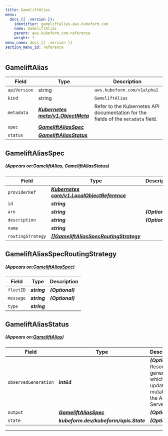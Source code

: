 ```yaml
---
title: GameliftAlias
menu:
  docs_{{ .version }}:
    identifier: gameliftalias-aws.kubeform.com
    name: GameliftAlias
    parent: aws.kubeform.com-reference
    weight: 1
menu_name: docs_{{ .version }}
section_menu_id: reference
---
```


## GameliftAlias
| Field | Type | Description |
| ------ | ----- | ----------- |
| `apiVersion` | string | `aws.kubeform.com/v1alpha1` |
|    `kind` | string | `GameliftAlias` |
| `metadata` | ***[Kubernetes meta/v1.ObjectMeta](https://kubernetes.io/docs/reference/generated/kubernetes-api/v1.13/#objectmeta-v1-meta)***|Refer to the Kubernetes API documentation for the fields of the `metadata` field.|
| `spec` | ***[GameliftAliasSpec](#GameliftAliasSpec)***||
| `status` | ***[GameliftAliasStatus](#GameliftAliasStatus)***||
## GameliftAliasSpec
##### (Appears on:[GameliftAlias](#GameliftAlias), [GameliftAliasStatus](#GameliftAliasStatus))
| Field | Type | Description |
| ------ | ----- | ----------- |
| `providerRef` | ***[Kubernetes core/v1.LocalObjectReference](https://kubernetes.io/docs/reference/generated/kubernetes-api/v1.13/#localobjectreference-v1-core)***||
| `id` | ***string***||
| `arn` | ***string***| ***(Optional)*** |
| `description` | ***string***| ***(Optional)*** |
| `name` | ***string***||
| `routingStrategy` | ***[[]GameliftAliasSpecRoutingStrategy](#GameliftAliasSpecRoutingStrategy)***||
## GameliftAliasSpecRoutingStrategy
##### (Appears on:[GameliftAliasSpec](#GameliftAliasSpec))
| Field | Type | Description |
| ------ | ----- | ----------- |
| `fleetID` | ***string***| ***(Optional)*** |
| `message` | ***string***| ***(Optional)*** |
| `type` | ***string***||
## GameliftAliasStatus
##### (Appears on:[GameliftAlias](#GameliftAlias))
| Field | Type | Description |
| ------ | ----- | ----------- |
| `observedGeneration` | ***int64***| ***(Optional)*** Resource generation, which is updated on mutation by the API Server.|
| `output` | ***[GameliftAliasSpec](#GameliftAliasSpec)***| ***(Optional)*** |
| `state` | ***kubeform.dev/kubeform/apis.State***| ***(Optional)*** |
---
